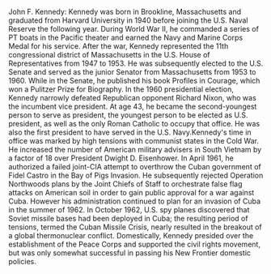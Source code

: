 John F. Kennedy: Kennedy was born in Brookline, Massachusetts and graduated from Harvard University in 1940 before joining the U.S. Naval Reserve the following year. During World War II, he commanded a series of PT boats in the Pacific theater and earned the Navy and Marine Corps Medal for his service. After the war, Kennedy represented the 11th congressional district of Massachusetts in the U.S. House of Representatives from 1947 to 1953. He was subsequently elected to the U.S. Senate and served as the junior Senator from Massachusetts from 1953 to 1960. While in the Senate, he published his book  Profiles in Courage, which won a Pulitzer Prize for Biography. In the 1960 presidential election, Kennedy narrowly defeated Republican opponent Richard Nixon, who was the incumbent vice president. At age 43, he became the second-youngest person to serve as president, the youngest person to be elected as U.S. president, as well as the only Roman Catholic to occupy that office. He was also the first president to have served in the U.S. Navy.Kennedy's time in office was marked by high tensions with communist states in the Cold War. He increased the number of American military advisers in South Vietnam by a factor of 18 over President Dwight D. Eisenhower. In April 1961, he authorized a failed joint-CIA attempt to overthrow the Cuban government of Fidel Castro in the Bay of Pigs Invasion. He subsequently rejected Operation Northwoods plans by the Joint Chiefs of Staff to orchestrate false flag attacks on American soil in order to gain public approval for a war against Cuba. However his administration continued to plan for an invasion of Cuba in the summer of 1962. In October 1962, U.S. spy planes discovered that Soviet missile bases had been deployed in Cuba; the resulting period of tensions, termed the Cuban Missile Crisis, nearly resulted in the breakout of a global thermonuclear conflict. Domestically, Kennedy presided over the establishment of the Peace Corps and supported the civil rights movement, but was only somewhat successful in passing his New Frontier domestic policies.
